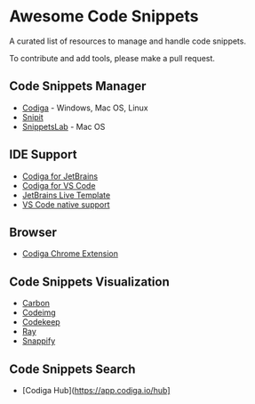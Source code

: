 # Awesome Code Snippets


A curated list of resources to manage and handle code snippets.

To contribute and add tools, please make a pull request.


## Code Snippets Manager

 - [Codiga](https://github.com/codiga/code-snippets-manager) - Windows, Mac OS, Linux
 - [Snipit](https://snipit.io/)
 - [SnippetsLab](https://apps.apple.com/us/app/snippetslab/id1006087419?mt=12) - Mac OS


## IDE Support

 - [Codiga for JetBrains](https://plugins.jetbrains.com/plugin/17969)
 - [Codiga for VS Code](https://marketplace.visualstudio.com/items?itemName=codiga.vscode-plugin)
 - [JetBrains Live Template](https://www.jetbrains.com/help/idea/using-live-templates.html)
 - [VS Code native support](https://code.visualstudio.com/docs/editor/userdefinedsnippets)


## Browser

 - [Codiga Chrome Extension](https://chrome.google.com/webstore/detail/codiga/dbkhkhonmelajjempmoadocgneoadjge)

## Code Snippets Visualization

 - [Carbon](https://carbon.now.sh/)
 - [Codeimg](https://codeimg.io/)
 - [Codekeep](https://codekeep.io/screenshot)
 - [Ray](https://ray.so/)
 - [Snappify](https://snappify.io/)

## Code Snippets Search

 - [Codiga Hub](https://app.codiga.io/hub]
 
